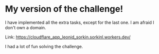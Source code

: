 # My version of the challenge!

I have implemented all the extra tasks, except for the last one. 
I am afraid I don't own a domain. 


Link: https://cloudflare_app_leonid_sorkin.sorkinl.workers.dev/  

I had a lot of fun solving the challenge.


